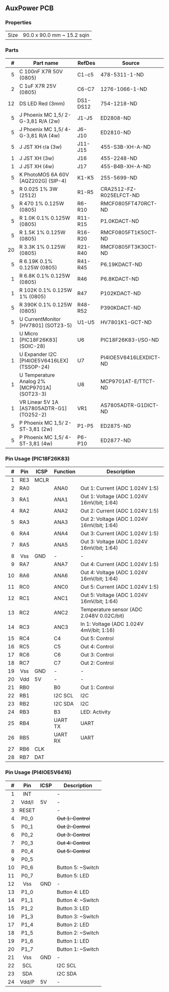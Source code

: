 ## AuxPower PCB

### Properties

|      |                            |
|------|----------------------------|
| Size | 90.0 x 90.0 mm ~ 15.2 sqin |


### Parts

|  # | Part name                                          | RefDes   | Source                                                      |
|---:|----------------------------------------------------|----------|-------------------------------------------------------------|
|  5 | C 100nF X7R 50V (0805)                             | C1-c5    | 478-5311-1-ND                                               |
|  2 | C 1uF X7R 25V (0805)                               | C6-C7    | 1276-1066-1-ND                                              |
| 12 | DS LED Red (3mm)                                   | DS1-DS12 | 754-1218-ND                                                 |
|  5 | J Phoenix MC 1,5/ 2-G-3,81 R/A (2w)                | J1-J5    | ED2808-ND                                                   |
|  5 | J Phoenix MC 1,5/ 4-G-3,81 R/A (4w)                | J6-J10   | ED2810-ND                                                   |
|  5 | J JST XH r/a (3w)                                  | J11-J15  | 455-S3B-XH-A-ND                                             |
|  1 | J JST XH (3w)                                      | J16      | 455-2248-ND                                                 |
|  1 | J JST XH (4w)                                      | J17      | 455-B4B-XH-A-ND                                             |
|  5 | K PhotoMOS 6A 60V [AQZ202G] (SIP-4)                | K1-K5    | 255-5699-ND                                                 |
|  5 | R 0.025 1% 3W (2512)                               | R1-R5    | CRA2512-FZ-R025ELFCT-ND                                     |
|  5 | R 470 1% 0.125W (0805)                             | R6-R10   | RMCF0805FT470RCT-ND                                         |
|  5 | R 1.0K 0.1% 0.125W (0805)                          | R11-R15  | P1.0KDACT-ND                                                |
|  5 | R 1.5K 1% 0.125W (0805)                            | R16-R20  | RMCF0805FT1K50CT-ND                                         |
| 20 | R 3.3K 1% 0.125W (0805)                            | R21-R40  | RMCF0805FT3K30CT-ND                                         |
|  5 | R 6.19K 0.1% 0.125W (0805)                         | R41-R45  | P6.19KDACT-ND                                               |
|  1 | R 6.8K 0.1% 0.125W (0805)                          | R46      | P6.8KDACT-ND                                                |
|  1 | R 102K 0.1% 0.125W 1% (0805)                       | R47      | P102KDACT-ND                                                |
|  5 | R 390K 0.1% 0.125W (0805)                          | R48-R52  | P390KDACT-ND                                                |
|  5 | U CurrentMonitor [HV7801] (SOT23-5)                | U1-U5    | HV7801K1-GCT-ND                                             |
|  1 | U Micro [PIC18F26K83] (SOIC-28)                    | U6       | PIC18F26K83-I/SO-ND                                         |
|  1 | U Expander I2C [PI4IOE5V6416LEX] (TSSOP-24)        | U7       | PI4IOE5V6416LEXDICT-ND                                      |
|  1 | U Temperature Analog 2% [MCP9701A] (SOT23-3)       | U8       | MCP9701AT-E/TTCT-ND                                         |
|  1 | VR Linear 5V 1A [AS7805ADTR-G1] (TO252-2)          | VR1      | AS7805ADTR-G1DICT-ND                                        |
|  5 | P Phoenix MC 1,5/ 2-ST-3,81 (2w)                   | P1-P5    | ED2875-ND                                                   |
|  5 | P Phoenix MC 1,5/ 4-ST-3,81 (4w)                   | P6-P10   | ED2877-ND                                                   |


### Pin Usage (PIC18F26K83)

|  # | Pin | ICSP | Function | Description                                |
|---:|:---:|------|----------|--------------------------------------------|
|  1 | RE3 | MCLR |          |                                            |
|  2 | RA0 |      | ANA0     | Out 1: Current (ADC 1.024V 1:5)            |
|  3 | RA1 |      | ANA1     | Out 1: Voltage (ADC 1.024V 16mV/bit; 1:64) |
|  4 | RA2 |      | ANA2     | Out 2: Current (ADC 1.024V 1:5)            |
|  5 | RA3 |      | ANA3     | Out 2: Voltage (ADC 1.024V 16mV/bit; 1:64) |
|  6 | RA4 |      | ANA4     | Out 3: Current (ADC 1.024V 1:5)            |
|  7 | RA5 |      | ANA5     | Out 3: Voltage (ADC 1.024V 16mV/bit; 1:64) |
|  8 | Vss | GND  | -        | -                                          |
|  9 | RA7 |      | ANA7     | Out 4: Current (ADC 1.024V 1:5)            |
| 10 | RA6 |      | ANA6     | Out 4: Voltage (ADC 1.024V 16mV/bit; 1:64) |
| 11 | RC0 |      | ANC0     | Out 5: Current (ADC 1.024V 1:5)            |
| 12 | RC1 |      | ANC1     | Out 5: Voltage (ADC 1.024V 16mV/bit; 1:64) |
| 13 | RC2 |      | ANC2     | Temperature sensor (ADC 2.048V 0.02C/bit)  |
| 14 | RC3 |      | ANC3     | In 1: Voltage  (ADC 1.024V 4mV/bit; 1:16)  |
| 15 | RC4 |      | C4       | Out 5: Control                             |
| 16 | RC5 |      | C5       | Out 4: Control                             |
| 17 | RC6 |      | C6       | Out 3: Control                             |
| 18 | RC7 |      | C7       | Out 2: Control                             |
| 19 | Vss | GND  | -        | -                                          |
| 20 | Vdd | 5V   | -        | -                                          |
| 21 | RB0 |      | B0       | Out 1: Control                             |
| 22 | RB1 |      | I2C SCL  | I2C                                        |
| 23 | RB2 |      | I2C SDA  | I2C                                        |
| 24 | RB3 |      | B3       | LED: Activity                              |
| 25 | RB4 |      | UART TX  | UART                                       |
| 26 | RB5 |      | UART RX  | UART                                       |
| 27 | RB6 | CLK  |          |                                            |
| 28 | RB7 | DAT  |          |                                            |


### Pin Usage (PI4IOE5V6416)

|  # | Pin   | ICSP | Description        |
|---:|:-----:|------|--------------------|
|  1 | INT   |      | -                  |
|  2 | Vdd/I | 5V   | -                  |
|  3 | RESET |      | -                  |
|  4 | P0_0  |      | ~~Out 1: Control~~ |
|  5 | P0_1  |      | ~~Out 2: Control~~ |
|  6 | P0_2  |      | ~~Out 3: Control~~ |
|  7 | P0_3  |      | ~~Out 4: Control~~ |
|  8 | P0_4  |      | ~~Out 5: Control~~ |
|  9 | P0_5  |      |                    |
| 10 | P0_6  |      | Button 5: ~Switch  |
| 11 | P0_7  |      | Button 5: LED      |
| 12 | Vss   | GND  | -                  |
| 13 | P1_0  |      | Button 4: LED      |
| 14 | P1_1  |      | Button 4: ~Switch  |
| 15 | P1_2  |      | Button 3: LED      |
| 16 | P1_3  |      | Button 3: ~Switch  |
| 17 | P1_4  |      | Button 2: LED      |
| 18 | P1_5  |      | Button 2: ~Switch  |
| 19 | P1_6  |      | Button 1: LED      |
| 20 | P1_7  |      | Button 1: ~Switch  |
| 21 | Vss   | GND  | -                  |
| 22 | SCL   |      | I2C SCL            |
| 23 | SDA   |      | I2C SDA            |
| 24 | Vdd/P | 5V   | -                  |
